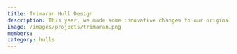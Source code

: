 ```yaml
---
title: Trimaran Hull Design
description: This year, we made some innovative changes to our original monohull design. We changed our hull design to a trimaran design to increase boat stability. Specifically, it reduced downward pitch when going forward, which was caused by the additional weight due to sensors and mounts at the front of our boat.
image: /images/projects/trimaran.png
members:
category: hulls
---
```

